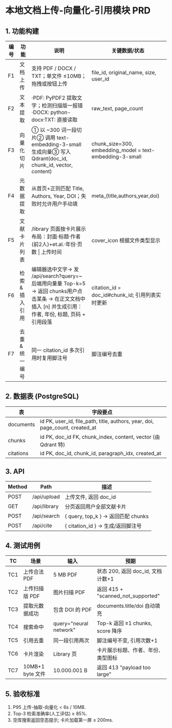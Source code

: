 # 本地文档上传-向量化-引用模块 PRD

## 1. 功能构建

| 编号 | 功能 | 说明 | 关键数据/状态 |
|-----|------|------|-------------|
| F1 | 文档上传 | 支持 PDF / DOCX / TXT；单文件 ≤10MB；拖拽或按钮上传 | file_id, original_name, size, user_id |
| F2 | 文本提取 | ·PDF: PyPDF2 提取文字；检测扫描版一报错·DOCX: python-docx·TXT: 直接读取 | raw_text, page_count |
| F3 | 向量化切片 | ① 以 ~300 词一段切片② 调用 text-embedding-3-small 生成向量③ 写入 Qdrant(doc_id, chunk_id, vector, content) | chunk_size=300, embedding_model = text-embedding-3-small |
| F4 | 元数据提取 | 从首页+正则匹配 Title, Authors, Year, DOI；失败时允许用户手动填 | meta_{title,authors,year,doi} |
| F5 | 文献卡片列表 | /library 页面按卡片展示布局：封面·标题·作者(前2人)+et.al.·年份·页数 \| 上传时间 | cover_icon 根据文件类型显示 |
| F6 | 检索 & 插入引用 | 编辑器选中文字→ 发 /api/search?query=~ 后端用向量量 Top-k=5 → 返回 chunks用户点击某条 → 在正文文档中插入 [n] 并生成引用： 作者, 年份, 标题, 页码 + 引用段落 | citation_id = doc_id#chunk_id; 引用列表实时更新 |
| F7 | 去重 & 统一编号 | 同一 citation_id 多次引用时复用脚注号 | 脚注编号去重 |

## 2. 数据表 (PostgreSQL)

| 表 | 字段要点 |
|----|---------|
| documents | id PK, user_id, file_path, title, authors, year, doi, page_count, created_at |
| chunks | id PK, doc_id FK, chunk_index, content, vector (由 Qdrant 特) |  
| citations | id PK, doc_id, chunk_id, paragraph_idx, created_at |

## 3. API

| Method | Path | 描述 |
|--------|------|------|
| POST | /api/upload | 上传文件, 返回 doc_id |
| GET | /api/library | 分页返回用户全部文献卡片 |
| POST | /api/search | { query, top_k } → 返回匹配 chunks |
| POST | /api/cite | { citation_id } → 生成/返回脚注号 |

## 4. 测试用例

| TC | 场景 | 输入 | 预期 |
|----|------|------|------|
| TC1 | 上传合法 PDF | 5 MB PDF | 状态 200, 返回 doc_id, 文档计数+1 |
| TC2 | 上传扫描版 PDF | 图片扫描 PDF | 返回 415 + "scanned_not_supported" |
| TC3 | 提取元数据成功 | 包含 DOI 的 PDF | documents.title/doi 自动填充 |
| TC4 | 搜索命中 | query="neural network" | Top-k 返回 ≥1 chunks, score 降序 |
| TC5 | 引用去重 | 同一段引用两次 | 脚注编号不变, 引用次数+1 |
| TC6 | 卡片渲染 | Library 页 | 卡片展示标题、作者、年份、类型图标 |
| TC7 | 10MB+1 byte 文件 | 10.000.001 B | 返回 413 "payload too large" |

## 5. 验收标准

1. P95 上传-抽取-向量化 < 6s / 10MB.
2. Top-3 检索准确率(人工评估) ≥ 85%.
3. 空库搜索返回空态提示; 卡片加载第一屏 ≤ 200ms. 
